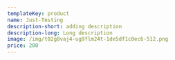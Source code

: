 ```yaml
---
templateKey: product
name: Just-Testing
description-short: adding description
description-long: Long description
image: /img/t02g8vaj4-ug9flm24t-1de5df1c0ec6-512.png
price: 200
---
```

